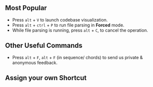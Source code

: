 ## Most Popular
- Press `alt` + `V` to launch codebase visualization.
- Press `alt` + `ctrl` + `P` to run file parsing in **Forced** mode.
- While file parsing is running, press `alt` + `C`, to cancel the operation.

## Other Useful Commands
- Press `alt` + `F`, `alt` + `F` (in sequence/ chords) to send us private & anonymous feedback.

## Assign your own Shortcut
